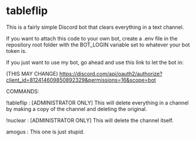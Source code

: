 # tableflip

This is a fairly simple Discord bot that clears everything in a text channel.

If you want to attach this code to your own bot, create a .env file in the repository root folder with the BOT_LOGIN variable set to whatever your bot token is.

If you just want to use my bot, go ahead and use this link to let the bot in:

(THIS MAY CHANGE)
https://discord.com/api/oauth2/authorize?client_id=812414609850892329&permissions=16&scope=bot


COMMANDS:

!tableflip : [ADMINISTRATOR ONLY] This will delete everything in a channel by making a copy of the channel and deleting the original. 

!nuclear : [ADMINISTRATOR ONLY] This will delete the channel itself.

amogus : This one is just stupid.

